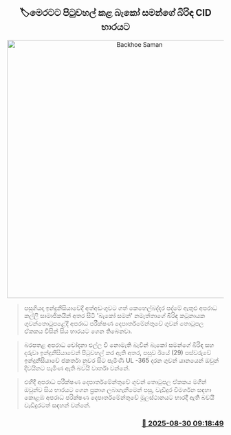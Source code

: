 <p align='center'><b><h2 align='center' title='Backhoe Saman's wife, who was deported to Sri Lanka, has been taken into CID custody'>🏷මෙරටට පිටුවහල් කළ බැකෝ සමන්ගේ බිරිඳ CID භාරයට</h2></b></p>
<p align='center'><img src='https://helakuru.sgp1.cdn.digitaloceanspaces.com/esana/images/lib/bako-saman-wife.jpg' width='600' alt='Backhoe Saman's wife, who was deported to Sri Lanka, has been taken into CID custody'></p>

> පසුගියදා ඉන්දුනීසියාවේදී අත්අඩංගුවට ගත් කෙහෙල්බද්දර පද්මේ ඇතුළු අපරාධ කල්ලි සාමාජිකයින් අතර සිටි 'බැකෝ සමන්' නමැත්තාගේ බිරිඳ කටුනායක ගුවන්තොටුපළේදී අපරාධ පරීක්ෂණ දෙපාර්තමේන්තුවේ ගුවන් තොටුපල ඒකකය විසින් සිය භාරයට ගෙන තිබෙනවා.

> බරපතළ අපරාධ චෝදනා එල්ල වී නොමැති බැවින් බැකෝ සමන්ගේ බිරිඳ සහ දරුවා ඉන්දුනීසියාවෙන් පිටුවහල් කර ඇති අතර, පසුව ඊයේ (29) පස්වරුවේ ඉන්දුනීසියාවේ ජකර්තා නුවර සිට පැමිණි UL -365 දරන ගුවන් යානයෙන් ඔවුන් දිවයිනට පැමිණ ඇති බවයි වාර්තා වන්නේ.

> එහිදී අපරාධ පරීක්ෂණ දෙපාර්තමේන්තුවේ ගුවන් තොටුපල ඒකකය මගින් ඔවුන්ව සිය භාරයට ගෙන ප්‍රකාශ ලබාගැනීමෙන් පසු, වැඩිදුර විමර්ශන සඳහා කොළඹ අපරාධ පරික්ෂණ දෙපාර්තමේන්තුවේ මූලස්ථානයට භාරදී ඇති බවයි වැඩිදුරටත් සඳහන් වන්නේ.



<h3 align='right'><a href='https://www.helakuru.lk/esana/p/113212/'>📅 2025-08-30 09:18:49</a></h3>
